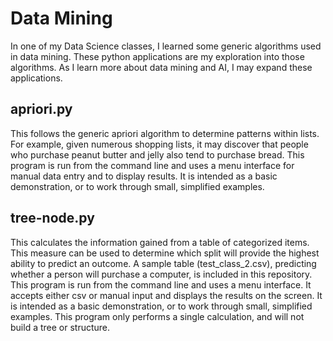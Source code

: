 # Data Mining
In one of my Data Science classes, I learned some generic algorithms used in data mining. These python applications are my exploration into those algorithms.  As I learn more about data mining and AI, I may expand these applications.  

## apriori.py
This follows the generic apriori algorithm to determine patterns within lists.  For example, given numerous shopping lists, it may discover that people who purchase peanut butter and jelly also tend to purchase bread.  This program is run from the command line and uses a menu interface for manual data entry and to display results.  It is intended as a basic demonstration, or to work through small, simplified examples.

## tree-node.py
This calculates the information gained from a table of categorized items. This measure can be used to determine which split will provide the highest ability to predict an outcome. A sample table (test_class_2.csv), predicting whether a person will purchase a computer, is included in this repository. This program is run from the command line and uses a menu interface. It accepts either csv or manual input and displays the results on the screen.  It is intended as a basic demonstration, or to work through small, simplified examples.  This program only performs a single calculation, and will not build a tree or structure.
